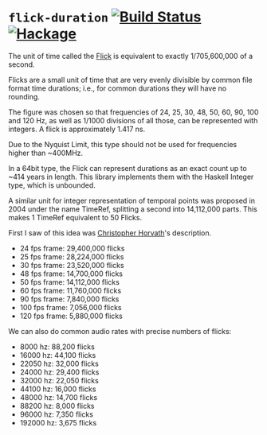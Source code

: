 # `flick-duration` [![Build Status](https://travis-ci.com/pliosoft/flick-duration.svg?branch=master)](https://travis-ci.com/pliosoft/flick-duration) [![Hackage](https://img.shields.io/hackage/v/flick-duration.svg?style=flat)](https://hackage.haskell.org/package/flick-duration)

The unit of time called the [Flick](https://en.wikipedia.org/wiki/Flick_(time)) is equivalent to exactly 1/705,600,000 of a second.

Flicks are a small unit of time that are very evenly divisible by common file format time durations; i.e., for common durations they will have no rounding.

The figure was chosen so that frequencies of 24, 25, 30, 48, 50, 60, 90, 100 and 120 Hz, as well as 1/1000 divisions of all those, can be represented with integers.
A flick is approximately 1.417 ns.

Due to the Nyquist Limit, this type should not be used for frequencies higher than ~400MHz.

In a 64bit type, the Flick can represent durations as an exact count up to ~414 years in length. This library
implements them with the Haskell Integer type, which is unbounded.

A similar unit for integer representation of temporal points was proposed in 2004 under the name TimeRef, splitting a second into 14,112,000 parts.
This makes 1 TimeRef equivalent to 50 Flicks.

First I saw of this idea was
[Christopher Horvath](https://www.facebook.com/christopher.horvath.395/posts/1157292757692660])'s description.

* 24 fps frame:     29,400,000 flicks
* 25 fps frame:     28,224,000 flicks
* 30 fps frame:     23,520,000 flicks
* 48 fps frame:     14,700,000 flicks
* 50 fps frame:     14,112,000 flicks
* 60 fps frame:     11,760,000 flicks
* 90 fps frame:      7,840,000 flicks
* 100 fps frame:     7,056,000 flicks
* 120 fps frame:     5,880,000 flicks

We can also do common audio rates with precise numbers of flicks:

* 8000 hz:      88,200 flicks
* 16000 hz:     44,100 flicks
* 22050 hz:     32,000 flicks
* 24000 hz:     29,400 flicks
* 32000 hz:     22,050 flicks
* 44100 hz:     16,000 flicks
* 48000 hz:     14,700 flicks
* 88200 hz:      8,000 flicks
* 96000 hz:      7,350 flicks
* 192000 hz:     3,675 flicks
